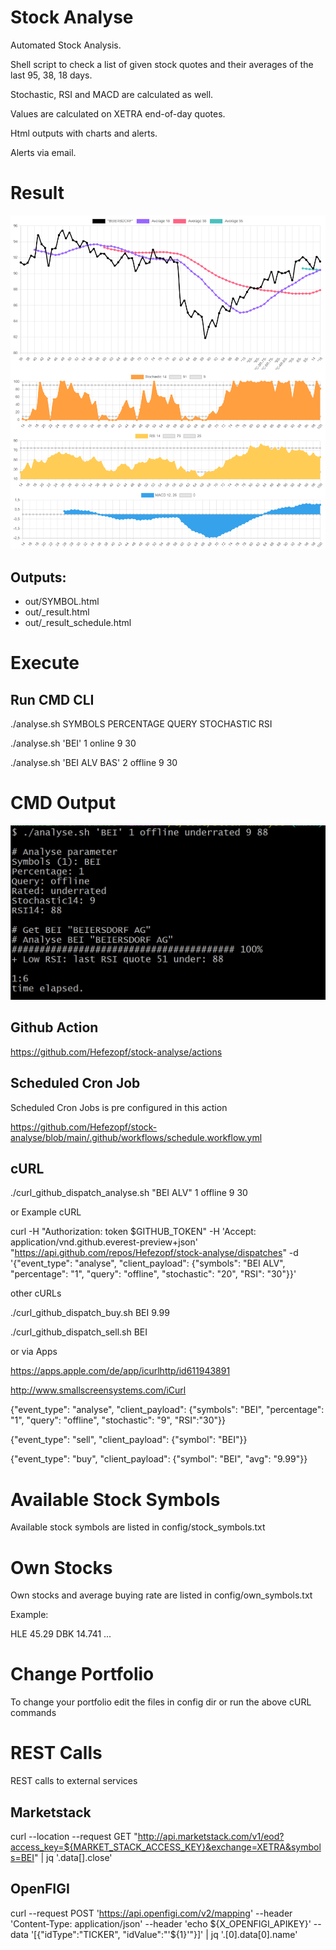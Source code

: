 # Stock Analyse
Automated Stock Analysis.

Shell script to check a list of given stock quotes and their averages of the last 95, 38, 18 days.

Stochastic, RSI and MACD are calculated as well.

Values are calculated on XETRA end-of-day quotes.

Html outputs with charts and alerts.

Alerts via email.

# Result
![ScreenShotResult](image/ScreenShotResult.png "ScreenShotResult")

## Outputs:
- out/SYMBOL.html
- out/_result.html
- out/_result_schedule.html


# Execute

## Run CMD CLI
./analyse.sh SYMBOLS PERCENTAGE QUERY STOCHASTIC RSI

./analyse.sh 'BEI' 1 online 9 30

./analyse.sh 'BEI ALV BAS' 2 offline 9 30

# CMD Output
![ScreenShotCMD](image/ScreenShotCMD.png "ScreenShotCMD")

## Github Action
https://github.com/Hefezopf/stock-analyse/actions


## Scheduled Cron Job
Scheduled Cron Jobs is pre configured in this action

https://github.com/Hefezopf/stock-analyse/blob/main/.github/workflows/schedule.workflow.yml


## cURL
./curl_github_dispatch_analyse.sh "BEI ALV" 1 offline 9 30

or Example cURL

curl -H "Authorization: token $GITHUB_TOKEN" -H 'Accept: application/vnd.github.everest-preview+json' "https://api.github.com/repos/Hefezopf/stock-analyse/dispatches" -d '{"event_type": "analyse", "client_payload": {"symbols": "BEI ALV", "percentage": "1", "query": "offline", "stochastic": "20", "RSI": "30"}}'

other cURLs

./curl_github_dispatch_buy.sh BEI 9.99

./curl_github_dispatch_sell.sh BEI


or via Apps

https://apps.apple.com/de/app/icurlhttp/id611943891

http://www.smallscreensystems.com/iCurl

{"event_type": "analyse", "client_payload": {"symbols": "BEI", "percentage": "1", "query": "offline", "stochastic": "9", "RSI":"30"}}

{"event_type": "sell", "client_payload": {"symbol": "BEI"}}

{"event_type": "buy", "client_payload": {"symbol": "BEI", "avg": "9.99"}}

# Available Stock Symbols

Available stock symbols are listed in config/stock_symbols.txt

# Own Stocks

Own stocks and average buying rate are listed in config/own_symbols.txt

Example:

HLE 45.29
DBK 14.741
...

# Change Portfolio

To change your portfolio edit the files in config dir or run the above cURL commands

# REST Calls

REST calls to external services
## Marketstack
curl  --location --request GET "http://api.marketstack.com/v1/eod?access_key=${MARKET_STACK_ACCESS_KEY}&exchange=XETRA&symbols=BEI" | jq '.data[].close'

## OpenFIGI
curl --request POST 'https://api.openfigi.com/v2/mapping' --header 'Content-Type: application/json' --header 'echo ${X_OPENFIGI_APIKEY}' --data '[{"idType":"TICKER", "idValue":"'${1}'"}]' | jq '.[0].data[0].name'


